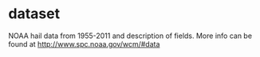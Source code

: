 dataset
=======

NOAA hail data from 1955-2011 and description of fields. More info can be found at http://www.spc.noaa.gov/wcm/#data